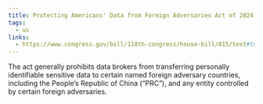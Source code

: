 ```yaml
---
title: Protecting Americans' Data from Foreign Adversaries Act of 2024
tags:
  - us
links:
  - https://www.congress.gov/bill/118th-congress/house-bill/815/text#toc-HCC58F0DED71047C2BE42E0885BA5AB4D
---
```

 The act generally prohibits data brokers from transferring personally identifiable sensitive data to certain named foreign adversary countries, including the People’s Republic of China (“PRC”), and any entity controlled by certain foreign adversaries.